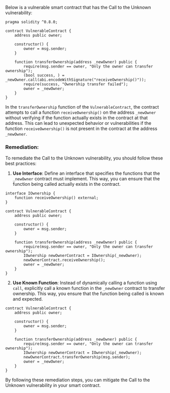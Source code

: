 Below is a vulnerable smart contract that has the Call to the Unknown vulnerability:

```solidity
pragma solidity ^0.8.0;

contract VulnerableContract {
    address public owner;

    constructor() {
        owner = msg.sender;
    }

    function transferOwnership(address _newOwner) public {
        require(msg.sender == owner, "Only the owner can transfer ownership");
        (bool success, ) = _newOwner.call(abi.encodeWithSignature("receiveOwnership()"));
        require(success, "Ownership transfer failed");
        owner = _newOwner;
    }
}
```

In the `transferOwnership` function of the `VulnerableContract`, the contract attempts to call a function `receiveOwnership()` on the address `_newOwner` without verifying if the function actually exists in the contract at that address. This can lead to unexpected behavior or vulnerabilities if the function `receiveOwnership()` is not present in the contract at the address `_newOwner`.

### Remediation:

To remediate the Call to the Unknown vulnerability, you should follow these best practices:

1. **Use Interface**: Define an interface that specifies the functions that the `_newOwner` contract must implement. This way, you can ensure that the function being called actually exists in the contract.

```solidity
interface IOwnership {
    function receiveOwnership() external;
}

contract VulnerableContract {
    address public owner;

    constructor() {
        owner = msg.sender;
    }

    function transferOwnership(address _newOwner) public {
        require(msg.sender == owner, "Only the owner can transfer ownership");
        IOwnership newOwnerContract = IOwnership(_newOwner);
        newOwnerContract.receiveOwnership();
        owner = _newOwner;
    }
}
```

2. **Use Known Function**: Instead of dynamically calling a function using `call`, explicitly call a known function in the `_newOwner` contract to transfer ownership. This way, you ensure that the function being called is known and expected.

```solidity
contract VulnerableContract {
    address public owner;

    constructor() {
        owner = msg.sender;
    }

    function transferOwnership(address _newOwner) public {
        require(msg.sender == owner, "Only the owner can transfer ownership");
        IOwnership newOwnerContract = IOwnership(_newOwner);
        newOwnerContract.transferOwnership(msg.sender);
        owner = _newOwner;
    }
}
```

By following these remediation steps, you can mitigate the Call to the Unknown vulnerability in your smart contract.